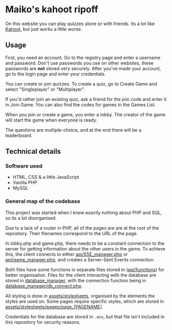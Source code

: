 # Maiko's kahoot ripoff
On this website you can play quizzes alone or with friends. Its a lot like [Kahoot]("https://kahoot.com"), but just works a little worse.

## Usage
First, you need an account. Go to the registry page and enter a username and password. Don't use passwords you use on other websites, these passwords are **not** stored very securely. After you've made your account, go to the login page and enter your credentials.

You can create or join quizzes. To create a quiz, go to Create Game and select "Singleplayer" or "Multiplayer".

If you'd rather join an existing quiz, ask a friend for the join code and enter it in Join Game.
You can also find the codes for games in the Games List.

When you join or create a game, you enter a lobby. The creator of the game will start the game when everyone is ready.

The questions are multiple-choice, and at the end there will be a leaderboard.
## Technical details
### Software used
* HTML, CSS & a little JavaScript
* Vanilla PHP
* MySQL

### General map of the codebase
This project was started when I knew exactly nothing about PHP and SQL, so its a bit disorganised.

Due to a lack of a router in PHP, all of the pages are are at the root of the repository. Their filenames correspond to the URL of the page.

In lobby.php and game.php, there needs to be a constant connection to the server for getting information about the other users in the game. To achieve this, the client connects to either [api/SSE_manager.php](api/SSE_manager.php) or [api/game_manager.php](api/game_manager.php), and creates a Server-Sent Events connection.

Both files have some functions in separate files stored in ([api/functions](api/functions)) for better organisation. Files for the client interacting with the database are stored in [database_manager](database_manager), with the connection function being in [database_manager/db_connect.php](database_manager/db_connect.php).

All styling is done in [assets/stylesheets](assets/stylesheets), organised by the elements the styles are used on. Some pages require specific styles, which are stored in [assets/stylesheets/pages/page_[PAGENAME]](assets/stylesheets/pages).

Credentials for the database are stored in `.env`, but that file isn't included in this repository for security reasons. 





